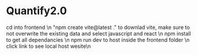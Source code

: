 # Quantify2.0
 cd into frontend \n 
 "npm create vite@latest ." to downlad vite, make sure to not overwrite the existing data and select javascript and react \n
npm install to get all dependancies \n
npm run dev to host inside the frontend folder \n
click link to see local host wesite\n
